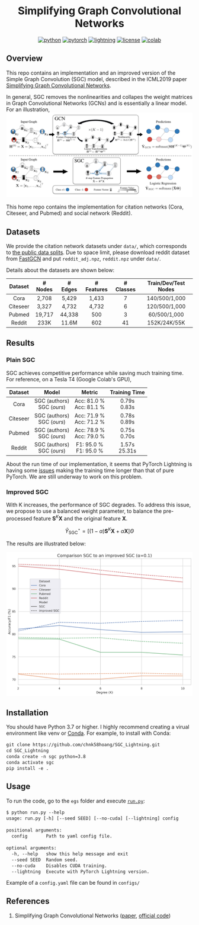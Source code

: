 <div align="center">

# Simplifying Graph Convolutional Networks

[![python](https://img.shields.io/badge/-Python_3.7+-blue?logo=python&logoColor=white)](https://github.com/pre-commit/pre-commit)
[![pytorch](https://img.shields.io/badge/PyTorch-ee4c2c?logo=pytorch&logoColor=white)](https://pytorch.org/get-started/locally/)
[![lightning](https://img.shields.io/badge/-Lightning-792ee5?logo=pytorchlightning&logoColor=white)](https://pytorchlightning.ai/)
[![license](https://img.shields.io/badge/License-MIT-green.svg?labelColor=gray)](https://github.com/ashleve/lightning-hydra-template#license)
[![colab](https://colab.research.google.com/assets/colab-badge.svg)](https://colab.research.google.com/github/chnk58hoang/SGC_Lightning/blob/main/notebook/SGC.ipynb)

</div>

## Overview
This repo contains an implementation and an improved version of the Simple Graph Convolution
(SGC) model, described in the ICML2019 paper [Simplifying Graph Convolutional Networks](https://arxiv.org/abs/1902.07153).

In general, SGC removes the nonlinearities and collapes the weight matrices in Graph Convolutional Networks (GCNs) and is essentially a linear model. 
For an illustration, ![](./static/model.jpg "SGC")

This home repo contains the implementation for citation networks (Cora, Citeseer, and Pubmed) and social network (Reddit).

## Datasets
We provide the citation network datasets under `data/`, which corresponds to [the public data splits](https://github.com/tkipf/gcn/tree/master/gcn/data).
Due to space limit, please download reddit dataset from [FastGCN](https://github.com/matenure/FastGCN/issues/9#issuecomment-454448523) and put `reddit_adj.npz`, `reddit.npz` under `data/`.

Details about the datasets are shown below:

Dataset | # Nodes | # Edges | # Features | # Classes | Train/Dev/Test Nodes
:------:|:-------:|:-------:|:----------:|:---------:|:-------------------:
Cora    | 2,708   | 5,429   | 1,433      | 7         | 140/500/1,000
Citeseer| 3,327   | 4,732   | 4,732      | 6         | 120/500/1,000
Pubmed  | 19,717  | 44,338  | 500        | 3         | 60/500/1,000
Reddit  | 233K    | 11.6M   | 602        | 41        | 152K/24K/55K

## Results

### Plain SGC

SGC achieves competitive performance while saving much training time. For reference, on a Tesla T4 (Google Colab's GPU),

Dataset | Model | Metric | Training Time
:------:|:------:|:------:|:-----------:
Cora    | SGC (authors)<br>SGC (*ours*) | Acc: 81.0 %<br>Acc: 81.1 %    | 0.79s<br>0.83s 
Citeseer| SGC (authors)<br>SGC (*ours*) | Acc: 71.9 %<br>Acc: 71.2 %     | 0.78s<br>0.89s 
Pubmed  | SGC (authors)<br>SGC (*ours*) | Acc: 78.9 %<br>Acc: 79.0 %     | 0.75s<br>0.70s 
Reddit  | SGC (authors)<br>SGC (*ours*) | F1:  95.0 %<br>F1: 95.0 %     | 1.57s<br>25.31s 

About the run time of our implementation, it seems that PyTorch Lightning is having some [issues](https://github.com/Lightning-AI/lightning/issues/10389) making the training time longer than that of pure PyTorch. We are still underway to work on this problem.

### Improved SGC
With K increases, the performance of SGC degrades. To address this issue, we propose to use a balanced weight parameter, to balance the pre-processed feature $\mathbf S^K \mathbf X$ and the original feature $\mathbf X$. 

$$\hat Y_{\textrm{SGC}}^\star = [(1-\alpha)\mathbf S^K \mathbf X + \alpha \mathbf X] \Theta$$

The results are illustrated below:

<div align="center">
  <img src="./static/comparison.png" alt="Comparison" width="610"/>
</div>

## Installation
You should have Python 3.7 or higher. I highly recommend creating a virual environment like venv or [Conda](https://docs.conda.io/en/latest/miniconda.html). For example, to install with Conda:


```
git clone https://github.com/chnk58hoang/SGC_Lightning.git
cd SGC_Lightning
conda create -n sgc python=3.8
conda activate sgc
pip install -e .
```

## Usage
To run the code, go to the `egs` folder and execute [`run.py`](./egs/run.py):

```
$ python run.py --help
usage: run.py [-h] [--seed SEED] [--no-cuda] [--lightning] config

positional arguments:
  config       Path to yaml config file.

optional arguments:
  -h, --help   show this help message and exit
  --seed SEED  Random seed.
  --no-cuda    Disables CUDA training.
  --lightning  Execute with PyTorch Lightning version.
```

Example of a `config.yaml` file can be found in `configs/`

## References
1. Simplifying Graph Convolutional Networks ([paper](https://arxiv.org/abs/1902.07153), [official code](https://github.com/Tiiiger/SGC/))
